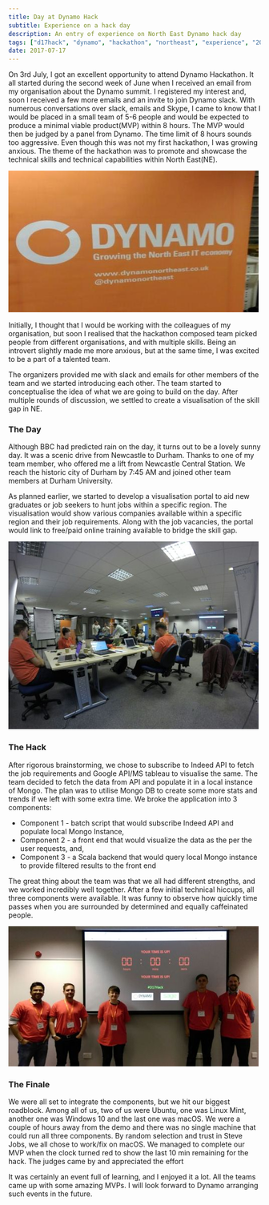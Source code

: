 ```yaml
---
title: Day at Dynamo Hack
subtitle: Experience on a hack day 
description: An entry of experience on North East Dynamo hack day
tags: ["d17hack", "dynamo", "hackathon", "northeast", "experience", "2017"]
date: 2017-07-17
---
```


On 3rd July, I got an excellent opportunity to attend Dynamo Hackathon. It all started during the second week of June when I received an email from my organisation about the Dynamo summit. I registered my interest and, soon I received a few more emails and an invite to join Dynamo slack. With numerous conversations over slack, emails and Skype, I came to know that I would be placed in a small team of 5-6 people and would be expected to produce a minimal viable product(MVP) within 8 hours. The MVP would then be judged by a panel from Dynamo. The time limit of 8 hours sounds too aggressive. Even though this was not my first hackathon, I was growing anxious. The theme of the hackathon was to promote and showcase the technical skills and technical capabilities within North East(NE).

![Dynamo Banner](./dynamo.png)

Initially, I thought that I would be working with the colleagues of my organisation, but soon I realised that the hackathon composed team picked people from different organisations, and with multiple skills. Being an introvert slightly made me more anxious, but at the same time, I was excited to be a part of a talented team.

The organizers provided me with slack and emails for other members of the team and we started introducing each other. The team started to conceptualise the idea of what we are going to build on the day. After multiple rounds of discussion, we settled to create a visualisation of the skill gap in NE.

### The Day
Although BBC had predicted rain on the day, it turns out to be a lovely sunny day. It was a scenic drive from Newcastle to Durham. Thanks to one of my team member, who offered me a lift from Newcastle Central Station. We reach the historic city of Durham by 7:45 AM and joined other team members at Durham University.

As planned earlier, we started to develop a visualisation portal to aid new graduates or job seekers to hunt jobs within a specific region. The visualisation would show various companies available within a specific region and their job requirements. Along with the job vacancies, the portal would link to free/paid online training available to bridge the skill gap.

![Team](./team2.png)

### The Hack
After rigorous brainstorming, we chose to subscribe to Indeed API to fetch the job requirements and Google API/MS tableau to visualise the same. The team decided to fetch the data from API and populate it in a local instance of Mongo. The plan was to utilise Mongo DB to create some more stats and trends if we left with some extra time. We broke the application into 3 components:
* Component 1 - batch script that would subscribe Indeed API and populate local Mongo Instance,
* Component 2 - a front end that would visualize the data as the per the user requests, and,
* Component 3 - a Scala backend that would query local Mongo instance to provide filtered results to the front end

The great thing about the team was that we all had different strengths, and we worked incredibly well together. After a few initial technical hiccups, all three components were available. It was funny to observe how quickly time passes when you are surrounded by determined and equally caffeinated people.

![Team](./team.png)

### The Finale
We were all set to integrate the components, but we hit our biggest roadblock. Among all of us, two of us were Ubuntu, one was Linux Mint, another one was Windows 10 and the last one was macOS. We were a couple of hours away from the demo and there was no single machine that could run all three components. By random selection and trust in Steve Jobs, we all chose to work/fix on macOS. We managed to complete our MVP when the clock turned red to show the last 10 min remaining for the hack. The judges came by and appreciated the effort

It was certainly an event full of learning, and I enjoyed it a lot. All the teams came up with some amazing MVPs. I will look forward to Dynamo arranging such events in the future.

